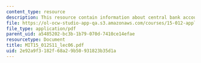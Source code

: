 ```yaml
---
content_type: resource
description: This resource contain information about central bank accounting.
file: https://ol-ocw-studio-app-qa.s3.amazonaws.com/courses/15-012-applied-macro-and-international-economics-spring-2011/2e92a9f3182f68a29b50931823b35d1a_MIT15_012S11_lec06.pdf
file_type: application/pdf
parent_uid: a5485202-bc3b-1b79-070d-7410ce14efae
resourcetype: Document
title: MIT15_012S11_lec06.pdf
uid: 2e92a9f3-182f-68a2-9b50-931823b35d1a
---
```

